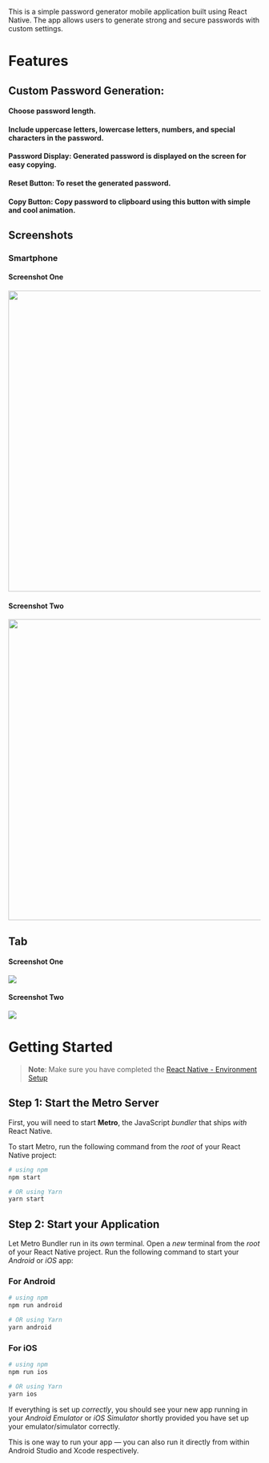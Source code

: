 This is a simple password generator mobile application built using React Native. The app allows users to generate strong and secure passwords with custom settings.

# Features 
## Custom Password Generation:
#### Choose password length.
#### Include uppercase letters, lowercase letters, numbers, and special characters in the password.
#### Password Display: Generated password is displayed on the screen for easy copying.
#### Reset Button: To reset the generated password.
#### Copy Button: Copy password to clipboard using this button with simple and cool animation.

## Screenshots
### Smartphone
#### Screenshot One
<img style="height: 600px" src="https://i.postimg.cc/m2xqBH1K/phone-1.png" loading="lazy"/>

#### Screenshot Two
<img style="height: 600px" src="https://i.postimg.cc/L5kVHhrM/phone-2.png" loading="lazy"/>

## Tab
#### Screenshot One
<img src="https://i.postimg.cc/wjnRGgG5/bigTab-1.png" loading="lazy"/>

#### Screenshot Two
<img src="https://i.postimg.cc/KYL3Xw66/bigTab-2.png" loading="lazy"/>

# Getting Started

>**Note**: Make sure you have completed the [React Native - Environment Setup](https://reactnative.dev/docs/environment-setup)

## Step 1: Start the Metro Server

First, you will need to start **Metro**, the JavaScript _bundler_ that ships _with_ React Native.

To start Metro, run the following command from the _root_ of your React Native project:

```bash
# using npm
npm start

# OR using Yarn
yarn start
```

## Step 2: Start your Application

Let Metro Bundler run in its _own_ terminal. Open a _new_ terminal from the _root_ of your React Native project. Run the following command to start your _Android_ or _iOS_ app:

### For Android

```bash
# using npm
npm run android

# OR using Yarn
yarn android
```

### For iOS

```bash
# using npm
npm run ios

# OR using Yarn
yarn ios
```

If everything is set up _correctly_, you should see your new app running in your _Android Emulator_ or _iOS Simulator_ shortly provided you have set up your emulator/simulator correctly.

This is one way to run your app — you can also run it directly from within Android Studio and Xcode respectively.
